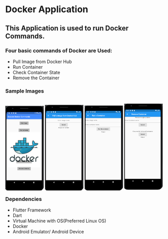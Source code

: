 # Docker Application

## This Application is used to run Docker Commands.

### Four basic commands of Docker are Used:
* Pull Image from Docker Hub
* Run Container
* Check Container State
* Remove the Container

### Sample Images

<p style="float: left">
    <img src="/preview-images/Home.PNG" width="24%" />
    <img src="/preview-images/pull.PNG" width="24%" />
    <img src="/preview-images/run.PNG" width="24%" />
    <img src="/preview-images/remove.PNG" width="24%" />
</p>

### Dependencies
* Flutter Framework
* Dart 
* Virtual Machine with OS(Preferred Linux OS)
* Docker 
* Android Emulator/ Android Device
